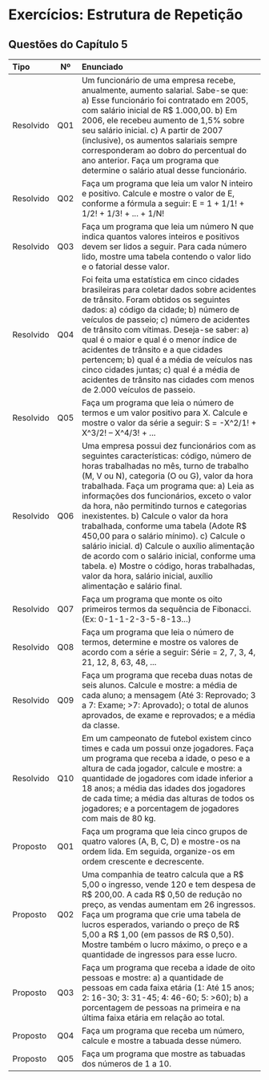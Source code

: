 # Exercícios: Estrutura de Repetição

## Questões do Capítulo 5

| Tipo      | Nº  | Enunciado                                                                                                                                                                                                                                                                                                                                                                                                                                                                                                                                                                                                                                                                                                                                                                                                                  |
| :-------- | :-: | :------------------------------------------------------------------------------------------------------------------------------------------------------------------------------------------------------------------------------------------------------------------------------------------------------------------------------------------------------------------------------------------------------------------------------------------------------------------------------------------------------------------------------------------------------------------------------------------------------------------------------------------------------------------------------------------------------------------------------------------------------------------------------------------------------------------------- |
| Resolvido | Q01 | Um funcionário de uma empresa recebe, anualmente, aumento salarial. Sabe-se que: a) Esse funcionário foi contratado em 2005, com salário inicial de R$ 1.000,00. b) Em 2006, ele recebeu aumento de 1,5% sobre seu salário inicial. c) A partir de 2007 (inclusive), os aumentos salariais sempre corresponderam ao dobro do percentual do ano anterior. Faça um programa que determine o salário atual desse funcionário.                                                                                                                                                                                                                                                                                                                                                                                                        |
| Resolvido | Q02 | Faça um programa que leia um valor N inteiro e positivo. Calcule e mostre o valor de E, conforme a fórmula a seguir: E = 1 + 1/1! + 1/2! + 1/3! + ... + 1/N!                                                                                                                                                                                                                                                                                                                                                                                                                                                                                                                                                                                                                                                               |
| Resolvido | Q03 | Faça um programa que leia um número N que indica quantos valores inteiros e positivos devem ser lidos a seguir. Para cada número lido, mostre uma tabela contendo o valor lido e o fatorial desse valor.                                                                                                                                                                                                                                                                                                                                                                                                                                                                                                                                                                                                                    |
| Resolvido | Q04 | Foi feita uma estatística em cinco cidades brasileiras para coletar dados sobre acidentes de trânsito. Foram obtidos os seguintes dados: a) código da cidade; b) número de veículos de passeio; c) número de acidentes de trânsito com vítimas. Deseja-se saber: a) qual é o maior e qual é o menor índice de acidentes de trânsito e a que cidades pertencem; b) qual é a média de veículos nas cinco cidades juntas; c) qual é a média de acidentes de trânsito nas cidades com menos de 2.000 veículos de passeio.                                                                                                                                                                                                                                                                                                                           |
| Resolvido | Q05 | Faça um programa que leia o número de termos e um valor positivo para X. Calcule e mostre o valor da série a seguir: S = -X^2/1! + X^3/2! – X^4/3! + ...                                                                                                                                                                                                                                                                                                                                                                                                                                                                                                                                                                                                                                                                     |
| Resolvido | Q06 | Uma empresa possui dez funcionários com as seguintes características: código, número de horas trabalhadas no mês, turno de trabalho (M, V ou N), categoria (O ou G), valor da hora trabalhada. Faça um programa que: a) Leia as informações dos funcionários, exceto o valor da hora, não permitindo turnos e categorias inexistentes. b) Calcule o valor da hora trabalhada, conforme uma tabela (Adote R$ 450,00 para o salário mínimo). c) Calcule o salário inicial. d) Calcule o auxílio alimentação de acordo com o salário inicial, conforme uma tabela. e) Mostre o código, horas trabalhadas, valor da hora, salário inicial, auxílio alimentação e salário final.                                                                                                                                                               |
| Resolvido | Q07 | Faça um programa que monte os oito primeiros termos da sequência de Fibonacci. (Ex: 0-1-1-2-3-5-8-13...)                                                                                                                                                                                                                                                                                                                                                                                                                                                                                                                                                                                                                                                                                                                    |
| Resolvido | Q08 | Faça um programa que leia o número de termos, determine e mostre os valores de acordo com a série a seguir: Série = 2, 7, 3, 4, 21, 12, 8, 63, 48, ...                                                                                                                                                                                                                                                                                                                                                                                                                                                                                                                                                                                                                                                                        |
| Resolvido | Q09 | Faça um programa que receba duas notas de seis alunos. Calcule e mostre: a média de cada aluno; a mensagem (Até 3: Reprovado; 3 a 7: Exame; >7: Aprovado); o total de alunos aprovados, de exame e reprovados; e a média da classe.                                                                                                                                                                                                                                                                                                                                                                                                                                                                                                                                                                                            |
| Resolvido | Q10 | Em um campeonato de futebol existem cinco times e cada um possui onze jogadores. Faça um programa que receba a idade, o peso e a altura de cada jogador, calcule e mostre: a quantidade de jogadores com idade inferior a 18 anos; a média das idades dos jogadores de cada time; a média das alturas de todos os jogadores; e a porcentagem de jogadores com mais de 80 kg.                                                                                                                                                                                                                                                                                                                                                                                                                                                     |
| Proposto  | Q01 | Faça um programa que leia cinco grupos de quatro valores (A, B, C, D) e mostre-os na ordem lida. Em seguida, organize-os em ordem crescente e decrescente.                                                                                                                                                                                                                                                                                                                                                                                                                                                                                                                                                                                                                                                                     |
| Proposto  | Q02 | Uma companhia de teatro calcula que a R$ 5,00 o ingresso, vende 120 e tem despesa de R$ 200,00. A cada R$ 0,50 de redução no preço, as vendas aumentam em 26 ingressos. Faça um programa que crie uma tabela de lucros esperados, variando o preço de R$ 5,00 a R$ 1,00 (em passos de R$ 0,50). Mostre também o lucro máximo, o preço e a quantidade de ingressos para esse lucro.                                                                                                                                                                                                                                                                                                                                                                                                                                       |
| Proposto  | Q03 | Faça um programa que receba a idade de oito pessoas e mostre: a) a quantidade de pessoas em cada faixa etária (1: Até 15 anos; 2: 16-30; 3: 31-45; 4: 46-60; 5: >60); b) a porcentagem de pessoas na primeira e na última faixa etária em relação ao total.                                                                                                                                                                                                                                                                                                                                                                                                                                                                                                                                                                            |
| Proposto  | Q04 | Faça um programa que receba um número, calcule e mostre a tabuada desse número.                                                                                                                                                                                                                                                                                                                                                                                                                                                                                                                                                                                                                                                                                                                                              |
| Proposto  | Q05 | Faça um programa que mostre as tabuadas dos números de 1 a 10.                                                                                                                                                                                                                                                                                                                                                                                                                                                                                                                                                                                                                                                                                                                                                               |
